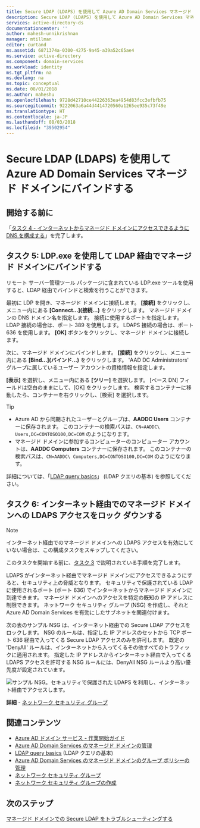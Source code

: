 ```yaml
---
title: Secure LDAP (LDAPS) を使用して Azure AD Domain Services マネージド ドメインにバインドする | Microsoft Docs
description: Secure LDAP (LDAPS) を使用して Azure AD Domain Services マネージド ドメインにバインドする
services: active-directory-ds
documentationcenter: ''
author: mahesh-unnikrishnan
manager: mtillman
editor: curtand
ms.assetid: 6871374a-0300-4275-9a45-a39a52c65ae4
ms.service: active-directory
ms.component: domain-services
ms.workload: identity
ms.tgt_pltfrm: na
ms.devlang: na
ms.topic: conceptual
ms.date: 08/01/2018
ms.author: maheshu
ms.openlocfilehash: 9728d42710ce44226363ea4954d83fcc3efbfb75
ms.sourcegitcommit: 9222063a6a44d4414720560a1265ee935c73f49e
ms.translationtype: HT
ms.contentlocale: ja-JP
ms.lasthandoff: 08/03/2018
ms.locfileid: "39502954"
---
```

# <a name="bind-to-an-azure-ad-domain-services-managed-domain-using-secure-ldap-ldaps"></a>Secure LDAP (LDAPS) を使用して Azure AD Domain Services マネージド ドメインにバインドする

## <a name="before-you-begin"></a>開始する前に
「[タスク 4 - インターネットからマネージド ドメインにアクセスできるように DNS を構成する](active-directory-ds-ldaps-configure-dns.md)」を完了します。


## <a name="task-5-bind-to-the-managed-domain-over-ldap-using-ldpexe"></a>タスク 5: LDP.exe を使用して LDAP 経由でマネージド ドメインにバインドする
リモート サーバー管理ツール パッケージに含まれている LDP.exe ツールを使用すると、LDAP 経由でバインドと検索を行うことができます。

最初に LDP を開き、マネージド ドメインに接続します。 **[接続]** をクリックし、メニュー内にある **[Connect...]\(接続...\)** をクリックします。 マネージド ドメインの DNS ドメイン名を指定します。 接続に使用するポートを指定します。 LDAP 接続の場合は、ポート 389 を使用します。 LDAPS 接続の場合は、ポート 636 を使用します。 **[OK]** ボタンをクリックし、マネージド ドメインに接続します。

次に、マネージド ドメインにバインドします。 **[接続]** をクリックし、メニュー内にある **[Bind...]\(バインド...\)** をクリックします。 'AAD DC Administrators' グループに属しているユーザー アカウントの資格情報を指定します。

**[表示]** を選択し、メニュー内にある **[ツリー]** を選択します。 [ベース DN] フィールドは空白のままにして、[OK] をクリックします。 検索するコンテナーに移動したら、コンテナーを右クリックし、[検索] を選択します。

> [!TIP]
> - Azure AD から同期されたユーザーとグループは、**AADDC Users** コンテナーに保存されます。 このコンテナーの検索パスは、```CN=AADDC\ Users,DC=CONTOSO100,DC=COM``` のようになります。
> - マネージド ドメインに参加するコンピューターのコンピューター アカウントは、**AADDC Computers** コンテナーに保存されます。 このコンテナーの検索パスは、```CN=AADDC\ Computers,DC=CONTOSO100,DC=COM``` のようになります。
>
>

詳細については、「[LDAP query basics](https://technet.microsoft.com/library/aa996205.aspx)」 (LDAP クエリの基本) を参照してください。


## <a name="task-6-lock-down-secure-ldap-access-to-your-managed-domain-over-the-internet"></a>タスク 6: インターネット経由でのマネージド ドメインへの LDAPS アクセスをロック ダウンする
> [!NOTE]
> インターネット経由でのマネージド ドメインへの LDAPS アクセスを有効にしていない場合は、この構成タスクをスキップしてください。
>
>

このタスクを開始する前に、[タスク 3](active-directory-ds-admin-guide-configure-secure-ldap-enable-ldaps.md) で説明されている手順を完了します。

LDAPS がインターネット経由でマネージド ドメインにアクセスできるようにすると、セキュリティ上の脅威となります。 セキュリティで保護されている LDAP に使用されるポート (ポート 636) でインターネットからマネージド ドメインに到達できます。 マネージド ドメインへのアクセスを特定の既知の IP アドレスに制限できます。 ネットワーク セキュリティ グループ (NSG) を作成し、それと Azure AD Domain Services を有効にしたサブネットを関連付けます。

次の表のサンプル NSG は、インターネット経由での Secure LDAP アクセスをロックします。 NSG のルールは、指定した IP アドレスのセットから TCP ポート 636 経由で入ってくる Secure LDAP アクセスのみを許可します。 既定の 'DenyAll' ルールは、インターネットから入ってくるその他すべてのトラフィックに適用されます。 指定した IP アドレスからインターネット経由で入ってくる LDAPS アクセスを許可する NSG ルールには、DenyAll NSG ルールより高い優先度が設定されています。

![サンプル NSG。セキュリティで保護された LDAPS を利用し、インターネット経由でアクセスします。](./media/active-directory-domain-services-admin-guide/secure-ldap-sample-nsg.png)

**詳細** - [ネットワーク セキュリティ グループ](../virtual-network/security-overview.md)


## <a name="related-content"></a>関連コンテンツ
* [Azure AD ドメイン サービス - 作業開始ガイド](active-directory-ds-getting-started.md)
* 
  [Azure AD Domain Services のマネージド ドメインの管理](active-directory-ds-admin-guide-administer-domain.md)
* [LDAP query basics](https://technet.microsoft.com/library/aa996205.aspx) (LDAP クエリの基本)
* 
  [Azure AD Domain Services のマネージド ドメインのグループ ポリシーの管理](active-directory-ds-admin-guide-administer-group-policy.md)
* [ネットワーク セキュリティ グループ](../virtual-network/security-overview.md)
* [ネットワーク セキュリティ グループの作成](../virtual-network/tutorial-filter-network-traffic.md)


## <a name="next-step"></a>次のステップ
[マネージド ドメインでの Secure LDAP をトラブルシューティングする](active-directory-ds-ldaps-troubleshoot.md)
